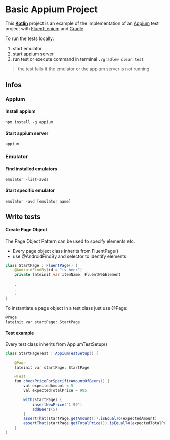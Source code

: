 # Basic Appium Project

This **[Kotlin](https://kotlinlang.org)** project is an example of the implementation of an [Appium](http://appium.io/) test project with [FluentLenium](https://fluentlenium.com) and [Gradle](https://gradle.org)

To run the tests locally:
1. start emulator
2. start appium server
3. run test or execute command in terminal `./gradlew clean test`
> the test fails if the emulator or the appium server is not running
## Infos
### Appium
#### Install appium
`npm install -g appium`
#### Start appium server
`appium`

### Emulator
#### Find installed emulators
`emulator -list-avds`
#### Start specific emulator
`emulator -avd [emulator name]`

## Write tests
#### Create Page Object 
The Page Object Pattern can be used to specify elements etc.
- Every page object class inherits from FluentPage()
- use @AndroidFindBy and selector to identify elements

``` java
class StartPage : FluentPage() {
    @AndroidFindBy(id = "tv_beer")
    private lateinit var itemName: FluentWebElement
    
    .
    .
    .
}
```

To instantiate a page object in a test class just use @Page:
```
@Page
lateinit var startPage: StartPage
```
#### Test example 
Every test class inherits from AppiumTestSetup()
``` java
class StartPageTest : AppiumTestSetup() {

    @Page
    lateinit var startPage: StartPage

    @Test
    fun checkPriceForSpecificAmountOfBeers() {
        val expectedAmount = 5
        val expectedTotalPrice = 995

        with(startPage) {
            insertNewPrice("1.99")
            addBeers(5)
        }
        assertThat(startPage.getAmount()).isEqualTo(expectedAmount)
        assertThat(startPage.getTotalPrice()).isEqualTo(expectedTotalPrice)
    }
}

